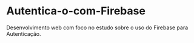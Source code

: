 # Autentica-o-com-Firebase
Desenvolvimento web com foco no estudo sobre o uso do Firebase para Autenticação.
